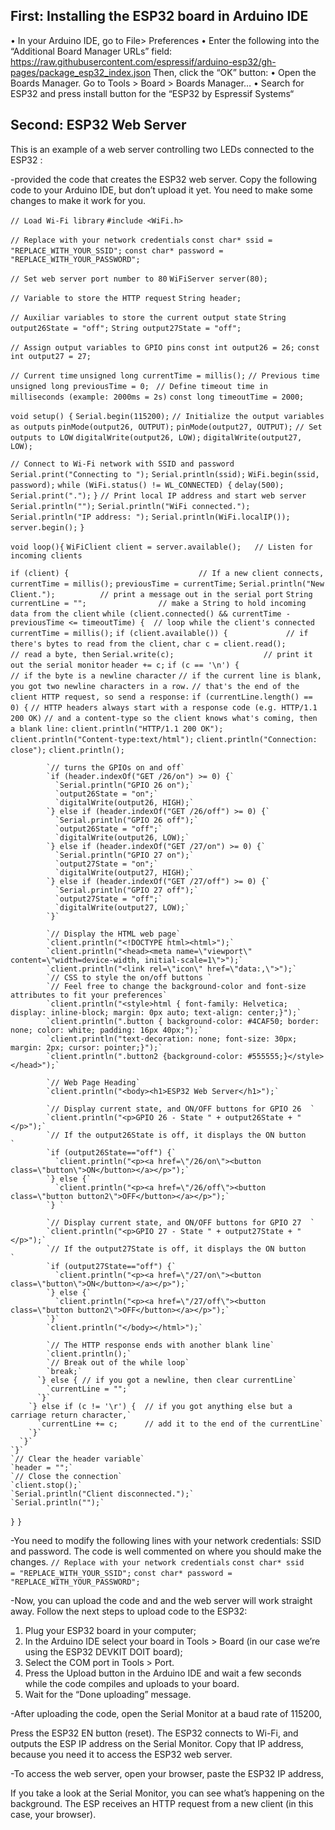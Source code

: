 ## First: Installing the ESP32 board in Arduino IDE
•	In your Arduino IDE, go to File> Preferences
•	Enter the following into the “Additional Board Manager URLs” field: https://raw.githubusercontent.com/espressif/arduino-esp32/gh-pages/package_esp32_index.json
	Then, click the “OK” button:
•	Open the Boards Manager. Go to Tools > Board > Boards Manager…
•	Search for ESP32 and press install button for the “ESP32 by Espressif Systems“


## Second: ESP32 Web Server
This is an example of a web server controlling two LEDs connected to the ESP32 :

-provided the code that creates the ESP32 web server. Copy the following code to your Arduino IDE, but don’t upload it yet. You need to make some changes to make it work for you.

`// Load Wi-Fi library`
`#include <WiFi.h>`

`// Replace with your network credentials`
`const char* ssid = "REPLACE_WITH_YOUR_SSID";`
`const char* password = "REPLACE_WITH_YOUR_PASSWORD";`

`// Set web server port number to 80`
`WiFiServer server(80);`

`// Variable to store the HTTP request`
`String header;`

`// Auxiliar variables to store the current output state`
`String output26State = "off";`
`String output27State = "off";`

`// Assign output variables to GPIO pins`
`const int output26 = 26;`
`const int output27 = 27;`

`// Current time`
`unsigned long currentTime = millis();`
`// Previous time`
`unsigned long previousTime = 0; `
`// Define timeout time in milliseconds (example: 2000ms = 2s)`
`const long timeoutTime = 2000;`

`void setup() {`
  `Serial.begin(115200);`
  `// Initialize the output variables as outputs`
  `pinMode(output26, OUTPUT);`
  `pinMode(output27, OUTPUT);`
  `// Set outputs to LOW`
  `digitalWrite(output26, LOW);`
  `digitalWrite(output27, LOW);`

  `// Connect to Wi-Fi network with SSID and password`
  `Serial.print("Connecting to ");`
  `Serial.println(ssid);`
  `WiFi.begin(ssid, password);`
  `while (WiFi.status() != WL_CONNECTED) {`
    `delay(500);`
    `Serial.print(".");`
  `}`
  `// Print local IP address and start web server`
  `Serial.println("");`
  `Serial.println("WiFi connected.");`
  `Serial.println("IP address: ");`
  `Serial.println(WiFi.localIP());`
  `server.begin();`
`}`

`void loop(){`
  `WiFiClient client = server.available();   // Listen for incoming clients`

  `if (client) {                             // If a new client connects,`
    `currentTime = millis();`
    `previousTime = currentTime;`
    `Serial.println("New Client.");          // print a message out in the serial port`
    `String currentLine = "";                // make a String to hold incoming data from the client`
    `while (client.connected() && currentTime - previousTime <= timeoutTime) {  // loop while the client's connected`
      `currentTime = millis();`
      `if (client.available()) {             // if there's bytes to read from the client,`
        `char c = client.read();             // read a byte, then`
        `Serial.write(c);                    // print it out the serial monitor`
        `header += c;`
        `if (c == '\n') {                    // if the byte is a newline character`
          `// if the current line is blank, you got two newline characters in a row.`
          `// that's the end of the client HTTP request, so send a response:`
          `if (currentLine.length() == 0) {`
            `// HTTP headers always start with a response code (e.g. HTTP/1.1 200 OK)`
            `// and a content-type so the client knows what's coming, then a blank line:`
            `client.println("HTTP/1.1 200 OK");`
            `client.println("Content-type:text/html");`
            `client.println("Connection: close");`
            `client.println();`
            
            `// turns the GPIOs on and off`
            `if (header.indexOf("GET /26/on") >= 0) {`
              `Serial.println("GPIO 26 on");`
              `output26State = "on";`
              `digitalWrite(output26, HIGH);`
            `} else if (header.indexOf("GET /26/off") >= 0) {`
              `Serial.println("GPIO 26 off");`
              `output26State = "off";`
              `digitalWrite(output26, LOW);`
            `} else if (header.indexOf("GET /27/on") >= 0) {`
              `Serial.println("GPIO 27 on");`
              `output27State = "on";`
              `digitalWrite(output27, HIGH);`
            `} else if (header.indexOf("GET /27/off") >= 0) {`
              `Serial.println("GPIO 27 off");`
              `output27State = "off";`
              `digitalWrite(output27, LOW);`
            `}`
            
            `// Display the HTML web page`
            `client.println("<!DOCTYPE html><html>");`
            `client.println("<head><meta name=\"viewport\" content=\"width=device-width, initial-scale=1\">");`
            `client.println("<link rel=\"icon\" href=\"data:,\">");`
            `// CSS to style the on/off buttons `
            `// Feel free to change the background-color and font-size attributes to fit your preferences`
            `client.println("<style>html { font-family: Helvetica; display: inline-block; margin: 0px auto; text-align: center;}");`
            `client.println(".button { background-color: #4CAF50; border: none; color: white; padding: 16px 40px;");`
            `client.println("text-decoration: none; font-size: 30px; margin: 2px; cursor: pointer;}");`
            `client.println(".button2 {background-color: #555555;}</style></head>");`
            
            `// Web Page Heading`
            `client.println("<body><h1>ESP32 Web Server</h1>");`
            
            `// Display current state, and ON/OFF buttons for GPIO 26  `
            `client.println("<p>GPIO 26 - State " + output26State + "</p>");`
            `// If the output26State is off, it displays the ON button       `
            `if (output26State=="off") {`
              `client.println("<p><a href=\"/26/on\"><button class=\"button\">ON</button></a></p>");`
            `} else {`
              `client.println("<p><a href=\"/26/off\"><button class=\"button button2\">OFF</button></a></p>");`
            `} `
               
            `// Display current state, and ON/OFF buttons for GPIO 27  `
            `client.println("<p>GPIO 27 - State " + output27State + "</p>");`
            `// If the output27State is off, it displays the ON button       `
            `if (output27State=="off") {`
              `client.println("<p><a href=\"/27/on\"><button class=\"button\">ON</button></a></p>");`
            `} else {`
              `client.println("<p><a href=\"/27/off\"><button class=\"button button2\">OFF</button></a></p>");`
            `}`
            `client.println("</body></html>");`
            
            `// The HTTP response ends with another blank line`
            `client.println();`
            `// Break out of the while loop`
            `break;`
          `} else { // if you got a newline, then clear currentLine`
            `currentLine = "";`
          `}`
        `} else if (c != '\r') {  // if you got anything else but a carriage return character,`
          `currentLine += c;      // add it to the end of the currentLine`
        `}`
      `}`
    `}`
    `// Clear the header variable`
    `header = "";`
    `// Close the connection`
    `client.stop();`
    `Serial.println("Client disconnected.");`
    `Serial.println("");`
  `}`
`}`

-You need to modify the following lines with your network credentials: SSID and password. The code is well commented on where you should make the changes.
`// Replace with your network credentials`
`const char* ssid     = "REPLACE_WITH_YOUR_SSID";`
`const char* password = "REPLACE_WITH_YOUR_PASSWORD";`

-Now, you can upload the code and and the web server will work straight away. Follow the next steps to upload code to the ESP32:
1) Plug your ESP32 board in your computer;
2) In the Arduino IDE select your board in Tools > Board (in our case we’re using the ESP32 DEVKIT DOIT board);
3) Select the COM port in Tools > Port.
4) Press the Upload button in the Arduino IDE and wait a few seconds while the code compiles and uploads to your board.
5) Wait for the “Done uploading” message.


-After uploading the code, open the Serial Monitor at a baud rate of 115200,

Press the ESP32 EN button (reset). The ESP32 connects to Wi-Fi, and outputs the ESP IP address on the Serial Monitor. Copy that IP address, because you need it to access the ESP32 web server.


-To access the web server, open your browser, paste the ESP32 IP address,

If you take a look at the Serial Monitor, you can see what’s happening on the background. The ESP receives an HTTP request from a new client (in this case, your browser).



